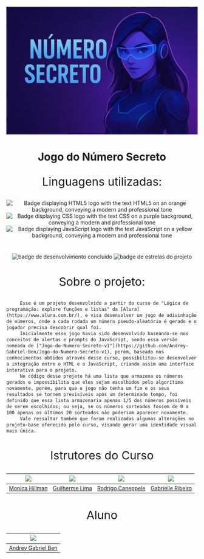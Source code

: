 ![Imagem de uma moça com estilo futurista e ao lado o nome do projeto "Número Secreto", com fundo roxo](img\imagem_projeto.png)



<h1 align="center"> Jogo do Número Secreto </h1>

 
<P align="center" style="font-size: 30px;"> Linguagens utilizadas: </p>
<P align="center">
<img alt="Badge displaying HTML5 logo with the text HTML5 on an orange background, conveying a modern and professional tone" src="https://img.shields.io/badge/-%20HTML5?style=for-the-badge&logo=html5&logoColor=white&logoSize=AUTO&label=HTML5&labelColor=%23E34F26&color=%23E34F26">
<img alt="Badge displaying CSS logo with the text CSS on a purple background, conveying a modern and professional tone" src="https://img.shields.io/badge/-%20?style=for-the-badge&logo=css&logoColor=white&logoSize=AUTO&label=CSS&labelColor=%23663399&color=%23663399">
<img alt="Badge displaying JavaScript logo with the text JavaScript on a yellow background, conveying a modern and professional tone" src="https://img.shields.io/badge/-%20?style=for-the-badge&logo=javascript&logoColor=black&logoSize=AUTO&label=JavaScript&labelColor=%23F7DF1E&color=%23F7DF1E&cacheSeconds=%23F7DF1E">
</p>

#
<p align="center">
<img loading="lazy" src="https://img.shields.io/badge/Status%20-%20Desenvolimento%20Concluido%20-%20green?style=for-the-badge" alt="badge de desenvolvimento concluido"/>
<img loading="lazy" src="https://img.shields.io/github/stars/Andrey-Gabriel-Ben/Jogo-do-Numero-Secreto-v2-git?style=for-the-badge&color=yellow" alt="badge de estrelas do projeto"/>
</p>

#

<p align="center" style="font-size: 30px;"> Sobre o projeto: </p>

         Esse é um projeto desenvolvido a partir do curso de "Lógica de programação: explore funções e listas" da [Alura](https://www.alura.com.br/), e visa desenvolver um jogo de adivinhação de números, onde a cada rodada um número pseudo-aleatório é gerado e o jogador precisa descobrir qual foi.
         Inicialmente esse jogo havia sido desenvolvido baseando-se nos conceitos de alertas e prompts do JavaScript, sendo essa versão nomeada de ["Jogo-do-Numero-Secreto-v1"](https://github.com/Andrey-Gabriel-Ben/Jogo-do-Numero-Secreto-v1), porém, baseado nos conhecimentos obtidos através desse curso, possibilitou-se desenvolver a integração entre o HTML e o JavaScript, criando assim uma interface interativa para o projeto.
         No código desse projeto há uma lista que armazena os números gerados e impossibilita que eles sejam escolhidos pelo algorítimo novamente, porém, para que o jogo não tenha um fim e os seus resultados se tornem previsíveis após um determinado tempo, foi definido que essa lista armazenaria apenas 1/5 dos números possíveis de serem escolhidos; ou seja, se os números sorteados fossem de 0 a 100 apenas os últimos 20 sorteados não poderiam aparecer novamente.
         Vale ressaltar também que foram realizadas algumas alterações no projeto-base oferecido pelo curso, visando gerar uma identidade visual mais única.

#


<center>
<p style="font-size: 30px;"> Istrutores do Curso </p>

|<img loading="lazy" src="https://avatars.githubusercontent.com/u/51282495?v=4" width=115><br>| <img loading="lazy" src="https://avatars.githubusercontent.com/u/30351153?v=4" width=115><br> |<img loading="lazy" src="https://avatars.githubusercontent.com/u/522931?v=4" width=115><br>| <img loading="lazy" src="https://avatars.githubusercontent.com/u/33001620?v=4" width=115><br>|
|:-:|:-:|:-:|:-:|
| [Monica Hillman](https://github.com/monicahillman) | [Guilherme Lima](https://github.com/guilhermeonrails) | [Rodrigo Caneppele](https://github.com/rcaneppele) | [Gabrielle Ribeiro](https://github.com/Gabrielle-Ribeiro) |
</center>


#

<center> 
<p style="font-size: 30px;"> Aluno </p>

|<img loading="lazy" src="https://avatars.githubusercontent.com/u/212790993?v=4" width=115><br>|
| :-: |
| [Andrey Gabriel Ben](https://github.com/Andrey-Gabriel-Ben) |

</center>











